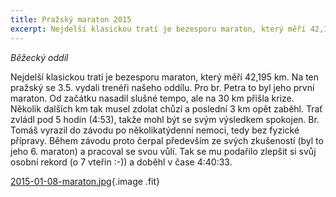 ```yaml
---
title: Pražský maraton 2015
excerpt: Nejdelší klasickou tratí je bezesporu maraton, který měří 42,195 km. Na ten pražský se 3.5. vydali trenéři našeho oddílu.
---
```


_Běžecký oddíl_

Nejdelší klasickou tratí je bezesporu maraton, který měří 42,195 km. Na ten pražský se 3.5. vydali trenéři našeho oddílu. Pro br. Petra to byl jeho první maraton. Od začátku nasadil slušné tempo, ale na 30 km přišla krize. Několik dalších km tak musel zdolat chůzí a poslední 3 km opět zaběhl. Trať zvládl pod 5 hodin (4:53), takže mohl být se svým výsledkem spokojen. Br. Tomáš vyrazil do závodu po několikatýdenní nemoci, tedy bez fyzické přípravy. Během závodu proto čerpal především ze svých zkušeností (byl to jeho 6. maraton) a pracoval se svou vůlí. Tak se mu podařilo zlepšit si svůj osobní rekord (o 7 vteřin :-)) a doběhl v čase 4:40:33.

[2015-01-08-maraton.jpg](/images/2015-01-08-maraton.jpg){.image .fit}
